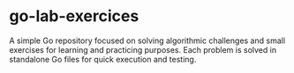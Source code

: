 # go-lab-exercices
A simple Go repository focused on solving algorithmic challenges and small exercises for learning and practicing purposes. Each problem is solved in standalone Go files for quick execution and testing.
